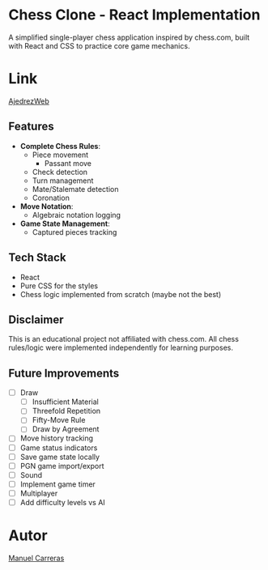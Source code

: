 # Chess Clone - React Implementation

A simplified single-player chess application inspired by chess.com, built with React and CSS to practice core game mechanics.

# Link

[AjedrezWeb](https://manugolem.github.io/AjedrezWeb/)

## Features

- **Complete Chess Rules**:
    - Piece movement
        - Passant move
    - Check detection
    - Turn management
    - Mate/Stalemate detection
    - Coronation
- **Move Notation**:
    - Algebraic notation logging
- **Game State Management**:
    - Captured pieces tracking

## Tech Stack

- React
- Pure CSS for the styles
- Chess logic implemented from scratch (maybe not the best)

## Disclaimer

This is an educational project not affiliated with chess.com. All chess rules/logic were implemented independently for learning purposes.

## Future Improvements

- [ ] Draw
    - [ ] Insufficient Material
    - [ ] Threefold Repetition
    - [ ] Fifty-Move Rule
    - [ ] Draw by Agreement
- [ ] Move history tracking
- [ ] Game status indicators
- [ ] Save game state locally
- [ ] PGN game import/export
- [ ] Sound
- [ ] Implement game timer
- [ ] Multiplayer
- [ ] Add difficulty levels vs AI

# Autor

[Manuel Carreras](https://manugolem.github.io/Portfolio/ "Portfolio")
